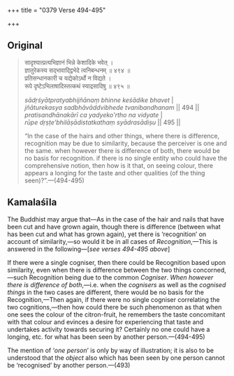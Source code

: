 +++
title = "0379 Verse 494-495"

+++
## Original 
>
> सादृश्यात्प्रत्यभिज्ञानं भिन्ने केशादिके भवेत् ।  
> ज्ञातुरेकस्य सद्भावाद्द्विभेदे त्वनिबन्धनम् ॥ ४९४ ॥  
> प्रतिसन्धानकारी च यद्येकोऽर्थो न विद्यते ।  
> रूपे दृष्टेऽभिलाषादिस्तत्कथं स्याद्रसादिषु ॥ ४९५ ॥ 
>
> *sādṛśyātpratyabhijñānaṃ bhinne keśādike bhavet* \|  
> *jñāturekasya sadbhāvāddvibhede tvanibandhanam* \|\| 494 \|\|  
> *pratisandhānakārī ca yadyeko'rtho na vidyate* \|  
> *rūpe dṛṣṭe'bhilāṣādistatkathaṃ syādrasādiṣu* \|\| 495 \|\| 
>
> “In the case of the hairs and other things, where there is difference, recognition may be due to similarity, because the perceiver is one and the same. when however there is difference of both, there would be no basis for recognition. if there is no single entity who could have the comprehensive notion, then how is it that, on seeing colour, there appears a longing for the taste and other qualities (of the thing seen)?”.—(494-495)



## Kamalaśīla

The Buddhist may argue that—As in the case of the hair and nails that have been cut and have grown again, though there is difference (between what has been cut and what has grown again), yet there is ‘recognition’ on account of similarity,—so would it be in all cases of *Recognition*,—This is answered in the following—[*see verses 494-495 above*]

If there were a single cogniser, then there could be Recognition based upon similarity, even when there is difference between the two things concorned,—such Recognition being due to the common *Cogniser*. *When however there is difference of both*,—i.e. when the *cognisers* as well as the *cognised things* in the two cases are different, there would be no basis for the Recognition,—Then again, if there were no single cogniser correlating the two cognitions,—then how could there be such phenomenon as that when one sees the colour of the citron-fruit, he remembers the taste concomitant with that colour and evinces a desire for experiencing that taste and undertakes activity towards securing it? Certainly no one could have a longing, etc. for what has been seen by another person.—(494-495)

The mention of ‘*one person*’ is only by way of illustration; it is also to be understood that the *object* also which has been seen by one person cannot be ‘recognised’ by another person.—(493)


